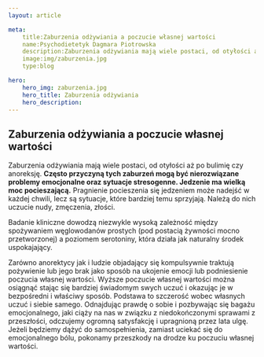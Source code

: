```yaml
---
layout: article

meta:
    title:Zaburzenia odżywiania a poczucie własnej wartości
    name:Psychodietetyk Dagmara Piotrowska
    description:Zaburzenia odżywiania mają wiele postaci, od otyłości aż po bulimię czy anoreksję. Często przyczyną tych zaburzeń mogą być nierozwiązane problemy emocjonalne oraz sytuacje stresogenne. Jedzenie ma wielką moc pocieszającą.
    image:img/zaburzenia.jpg
    type:blog

hero: 
    hero_img: zaburzenia.jpg
    hero_title: Zaburzenia odżywiania
    hero_description: 
---
```

## Zaburzenia odżywiania a poczucie własnej wartości

Zaburzenia odżywiania mają wiele postaci, od otyłości aż po bulimię czy anoreksję. **Często przyczyną
tych zaburzeń mogą być nierozwiązane problemy emocjonalne oraz sytuacje stresogenne. Jedzenie
ma wielką moc pocieszającą.** Pragnienie pocieszenia się jedzeniem może nadejść w każdej chwili, lecz
są sytuacje, które bardziej temu sprzyjają. Należą do nich uczucie nudy, zmęczenia, złości. 

Badanie kliniczne dowodzą niezwykle wysoką zależność między spożywaniem węglowodanów prostych (pod
postacią żywności mocno przetworzonej) a poziomem serotoniny, która działa jak naturalny środek
uspokajający. 

Zarówno anorektycy jak i ludzie objadający się kompulsywnie traktują pożywienie lub
jego brak jako sposób na ukojenie emocji lub podniesienie poczucia własnej wartości. Wyższe
poczucie własnej wartości można osiągnąć stając się bardziej świadomym swych uczuć i okazując je w
bezpośredni i właściwy sposób. Podstawa to szczerość wobec własnych uczuć i siebie samego.
Odnajdując prawdę o sobie i pozbywając się bagażu emocjonalnego, jaki ciąży na nas w związku z
niedokończonymi sprawami z przeszłości, odczujemy ogromną satysfakcję i upragnioną przez lata
ulgę. Jeżeli będziemy dążyć do samospełnienia, zamiast uciekać się do emocjonalnego bólu,
pokonamy przeszkody na drodze ku poczuciu własnej wartości.
